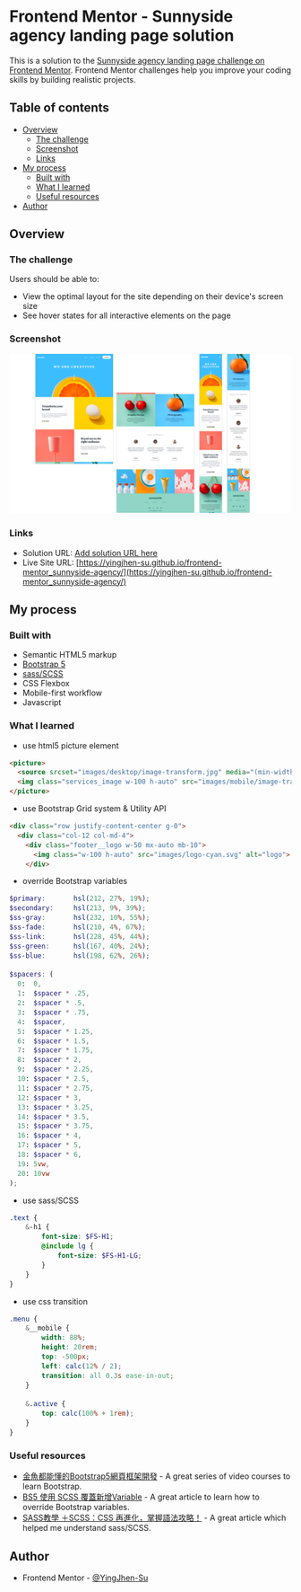# Frontend Mentor - Sunnyside agency landing page solution

This is a solution to the [Sunnyside agency landing page challenge on Frontend Mentor](https://www.frontendmentor.io/challenges/sunnyside-agency-landing-page-7yVs3B6ef). Frontend Mentor challenges help you improve your coding skills by building realistic projects.

## Table of contents <!-- omit from toc -->

- [Overview](#overview)
  - [The challenge](#the-challenge)
  - [Screenshot](#screenshot)
  - [Links](#links)
- [My process](#my-process)
  - [Built with](#built-with)
  - [What I learned](#what-i-learned)
  - [Useful resources](#useful-resources)
- [Author](#author)

## Overview

### The challenge

Users should be able to:

- View the optimal layout for the site depending on their device's screen size
- See hover states for all interactive elements on the page

### Screenshot

![screenshot](./images/screenshot.png)

### Links

- Solution URL: [Add solution URL here](https://your-solution-url.com)
- Live Site URL: [https://yingjhen-su.github.io/frontend-mentor_sunnyside-agency/](https://yingjhen-su.github.io/frontend-mentor_sunnyside-agency/)

## My process

### Built with

- Semantic HTML5 markup
- [Bootstrap 5](https://getbootstrap.com/)
- [sass/SCSS](https://sass-lang.com/)
- CSS Flexbox
- Mobile-first workflow
- Javascript

### What I learned

- use html5 picture element
```html
<picture>
  <source srcset="images/desktop/image-transform.jpg" media="(min-width: 768px)">
  <img class="services_image w-100 h-auto" src="images/mobile/image-transform.jpg" alt="image of services">
</picture>
```

- use Bootstrap Grid system & Utility API
```html
<div class="row justify-content-center g-0">
  <div class="col-12 col-md-4">
    <div class="footer__logo w-50 mx-auto mb-10">
      <img class="w-100 h-auto" src="images/logo-cyan.svg" alt="logo">
    </div>
```

- override Bootstrap variables
```scss
$primary:       hsl(212, 27%, 19%);
$secondary:     hsl(213, 9%, 39%);
$ss-gray:       hsl(232, 10%, 55%);
$ss-fade:       hsl(210, 4%, 67%);
$ss-link:       hsl(228, 45%, 44%);
$ss-green:      hsl(167, 40%, 24%);
$ss-blue:       hsl(198, 62%, 26%);

$spacers: (
  0:  0,
  1:  $spacer * .25,
  2:  $spacer * .5,
  3:  $spacer * .75,
  4:  $spacer,
  5:  $spacer * 1.25,
  6:  $spacer * 1.5,
  7:  $spacer * 1.75,
  8:  $spacer * 2,
  9:  $spacer * 2.25,
  10: $spacer * 2.5,
  11: $spacer * 2.75,
  12: $spacer * 3,
  13: $spacer * 3.25,
  14: $spacer * 3.5,
  15: $spacer * 3.75,
  16: $spacer * 4,
  17: $spacer * 5,
  18: $spacer * 6,
  19: 5vw,
  20: 10vw
);
```

- use sass/SCSS
```scss
.text {
    &-h1 {
        font-size: $FS-H1;
        @include lg {
            font-size: $FS-H1-LG;
        }
    }
}
```

- use css transition
```scss
.menu {
    &__mobile {
        width: 88%;
        height: 20rem;
        top: -500px;
        left: calc(12% / 2);
        transition: all 0.3s ease-in-out;
    }

    &.active {
        top: calc(100% + 1rem);
    }
}
```

### Useful resources

- [金魚都能懂的Bootstrap5網頁框架開發](https://www.youtube.com/playlist?list=PLqivELodHt3jq3oWBZfdhMu0GE7774HBW) - A great series of video courses to learn Bootstrap.
- [BS5 使用 SCSS 覆蓋新增Variable](https://hoyis-note.coderbridge.io/2021/06/01/BS5-SCSS/) - A great article to learn how to override Bootstrap variables.
- [SASS教學 ＋SCSS：CSS 再進化，掌握語法攻略！](https://frankknow.com/sass-tutorial/) - A great article which helped me understand sass/SCSS.

## Author

- Frontend Mentor - [@YingJhen-Su](https://www.frontendmentor.io/profile/YingJhen-Su)

